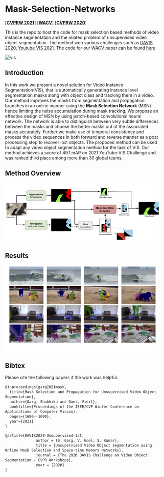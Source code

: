 # Mask-Selection-Networks
[[**CVPRW 2021**](https://youtube-vos.org/assets/challenge/2021/reports/VIS_3_Goel.pdf)] [[**WACV**](https://openaccess.thecvf.com/content/WACV2021/papers/Garg_Mask_Selection_and_Propagation_for_Unsupervised_Video_Object_Segmentation_WACV_2021_paper.pdf)] [[**CVPRW 2020**](https://davischallenge.org/challenge2020/papers/DAVIS-Unsupervised-Challenge-1st-Team.pdf)]


This is the repo to host the code for mask selection based methods of video instance segmentation and the related problem of unsupervised video object segmentation. The method won various challenges such as [DAVIS 2020](https://davischallenge.org/challenge2020/index.html), [Youtube VIS 2021](https://youtube-vos.org). The code for our WACV paper can be found [here](https://github.com/vidit98/FrameSelect).

![vis](media/vis.gif)

## Introduction
In this work we present a novel solution for Video Instance Segmentation(VIS), that is automatically generating
instance level segmentation masks along with object class
and tracking them in a video. Our method improves the
masks from segmentation and propagation branches in an
online manner using the **Mask Selection Network** (MSN)
hence limiting the noise accumulation during mask tracking. We propose an effective design of MSN by using
patch-based convolutional neural network. The network is
able to distinguish between very subtle differences between
the masks and choose the better masks out of the associated masks accurately. Further we make use of temporal
consistency and process the video sequences in both forward and reverse manner as a post processing step to recover lost objects. The proposed method can be used to
adapt any video object segmentation method for the task
of VIS. Our method achieves a score of 49.1 mAP on 2021
YouTube-VIS Challenge and was ranked third place among
more than 30 global teams.

## Method Overview

![overview](media/block_diag.png)

## Results

![results](media/vis_res.png)

## Bibtex

Please cite the following papers if the work was helpful.
```
@inproceedings{garg2021mask,
  title={Mask Selection and Propagation for Unsupervised Video Object Segmentation},
  author={Garg, Shubhika and Goel, Vidit},
  booktitle={Proceedings of the IEEE/CVF Winter Conference on Applications of Computer Vision},
  pages={1680--1690},
  year={2021}
}
```
```
@article{DAVIS2020-Unsupervised-1st,
              author = {S. Garg, V. Goel, S. Kumar},
              title = {Unsupervised Video Object Segmentation using Online Mask Selection and Space-time Memory Networks},
              journal = {The 2020 DAVIS Challenge on Video Object Segmentation - CVPR Workshops},
              year = {2020}
}
```
            

